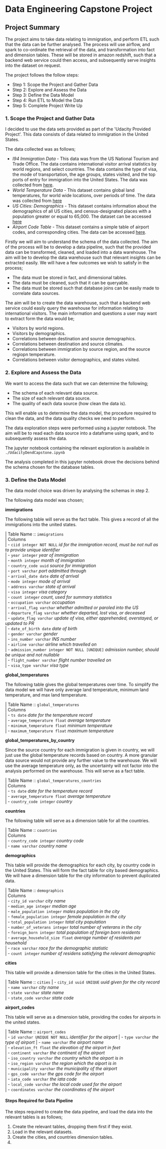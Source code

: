 # Data Engineering Capstone Project

## Project Summary

The project aims to take data relating to immigration, and perform ETL such that the data can be further analysed. The process will use airflow, and spark to co-ordinate the retrieval of the data, and transformation into fact and dimension tables. These will be stored in amazon redshift, such that a backend web service could then access, and subsequently serve insights into the dataset on request. 

The project follows the follow steps:
* Step 1: Scope the Project and Gather Data
* Step 2: Explore and Assess the Data
* Step 3: Define the Data Model
* Step 4: Run ETL to Model the Data
* Step 5: Complete Project Write Up

### 1. Scope the Project and Gather Data

I decided to use the data sets provided as part of the 'Udacity Provided Project'. This data consists of data related to immigration in the United States.

The data collected was as follows;

* *I94 Immigration Data* - This data was from the US National Tourism and Trade Office. The data contains international visitor arrival statistics by world regions, and select countries. The data contains the type of visa, the mode of transportation, the age groups, states visited, and the top ports of entry for immigration into the United States. The data was collected from [here](https://travel.trade.gov/research/reports/i94/historical/2016.html).
* *World Temperature Data* - This dataset contains global land temperatures, for world wide locations, over periods of time. The data was collected from [here](https://www.kaggle.com/berkeleyearth/climate-change-earth-surface-temperature-data)
* *US Cities: Demographics* - This dataset contains information about the demographics of all US cities, and census-designated places with a population greater or equal to 65,000. The dataset can be accessed [here](https://public.opendatasoft.com/explore/dataset/us-cities-demographics/export/)
* *Airport Code Table* - This dataset contains a simple table of airport codes, and corresponding cities. The data can be accessed [here](https://datahub.io/core/airport-codes#data).

Firstly we will aim to understand the schema of the data collected. The aim of the process will be to develop a data pipeline, such that the provided data can be transformed, cleaned, and loaded into a data warehouse. The aim will be to develop the data warehouse such that relevant insights can be extracted easily. We will have a few outcomes we wish to satisfy in the process;

* The data must be stored in fact, and dimensional tables.
* The data must be cleaned, such that it can be queryable. 
* The data must be stored such that database joins can be easily made to correlate data sources.

The aim will be to create the data warehouse, such that a backend web service could easily query the warehouse for information relating to international visitors. The main information and questions a user may want to extract form the data would be;

* Visitors by world regions.
* Visitors by demographics.
* Correlations between destination and source demographics.
* Correlations between destination and source climates.
* Correlations between immigration by source region, and the source regiopn temperature. 
* Correlations between visitor demographics, and states visited.

### 2. Explore and Assess the Data

We want to access the data such that we can determine the following;

* The schema of each relevant data source.
* The size of each relevant data source.
* The quality of each data source (how clean the data is).

This will enable us to determine the data model, the procedure required to clean the data, and the data quality checks we need to perform. 

The data exploration steps were performed using a jupyter notebook. The aim will be to read each data source into a dataframe using spark, and to subsequently assess the data. 

The jupyter notebook containing the relevant exploration is available in `./UdacityDendCapstone.ipynb`

The analysis completed in this jupyter notebook drove the decisions behind the schema chosen for the database tables.

### 3. Define the Data Model

The data model choice was driven by analysing the schemas in step 2. 

The following data model was chosen;

**immigrations**

The following table will serve as the fact table. This gives a record of all the immigrations into the united states.

| Table Name :: `immigrations`  
| Columns  
| - `ciid integer NOT NULL` _id for the immigration record, must be not null as to provide unique identifier_   
| - `year integer` _year of immigration_  
| - `month integer` _month of immigration_  
| - `country_code uuid` _source for immigration_  
| - `port varchar` _port addmitted through_  
| - `arrival_date date` _date of arrival_  
| - `mode integer` _mode of arrival_  
| - `address varchar` _state of arrival_  
| - `visa integer` _visa category_  
| - `count integer` _count, used for summary statistics_  
| - `occupation varchar` _occupation_  
| - `arrival_flag varchar` _whether admitted or paroled into the US_  
| - `departure_flag varchar` _whether departed, lost visa, or deceased_  
| - `update_flag varchar` _update of visa, either apprehended, overstayed, or updated to PR_  
| - `date_of_birth date` _date of birth_  
| - `gender varchar` _gender_  
| - `ins_number varchar` _INS number_  
| - `airline varchar` _airline which travelled on_  
| - `admission_number integer NOT NULL [UNIQUE]` _admission number, should be unique and not nullable_  
| - `flight_number varchar` _flight number travelled on_  
| - `visa_type varchar` _visa type_  

**global_temperatures**

The following table gives the global temperatures over time. To simplify the data model we will have only average land temperature, minimum land temperature, and max land temperature.

| Table Name :: `global_temperatures`   
| Columns    
| - `ts date` _date for the temperature record_    
| - `average_temperature float` _average temperature_  
| - `minimum_temperature float` _minimum temperature_  
| - `maximum_temperature float` _maximum temperature_  

**global_temperatures_by_country**

Since the source country for each immigration is given in country, we will just use the global temperature records based on country. A more granular data source would not provide any further value to the warehouse. We will use the average temperature only, as the uncertainty will not factor into the analysis performed on the warehouse. This will serve as a fact table.

| Table Name :: `global_temperatures_countries`  
| Columns  
| - `ts date` _date for the temperature record_  
| - `average_temperature float` _average temperature_  
| - `country_code integer` _country_  

**countries**

The following table will serve as a dimension table for all the countries. 

| Table Name :: `countries`  
| Columns  
| - `country_code integer` _country code_  
| - `name varchar` _country name_  

**demographics**

This table will provide the demographics for each city, by country code in the United States. This will form the fact table for city based demographics. We will have a dimension table for the city information to prevent duplicated data.

| Table Name :: `demographics`  
| Columns  
| - `city_id varchar` _city name_  
| - `median_age integer` _median age_  
| - `male_population integer` _males population in the city_  
| - `female_population integer` _female population in the city_  
| - `total_population integer` _total city population_  
| - `number_of_veterans integer` _total number of veterans in the city_  
| - `foreign_born integer` _total population of foreign born residents_  
| - `average_household_size float` _average number of residents per household_  
| - `race varchar` _race for the demographic statistic_  
| - `count integer` _number of residens satisfying the relevant demographic_  

**cities**

This table will provide a dimension table for the cities in the United States.

| Table Name :: `cities`
| - `city_id uuid UNIQUE` _uuid given for the city record_  
| - `name varchar` _city name_  
| - `state varchar` _state name_  
| - `state_code varchar` _state code_  

**airport_codes**

This table will serve as a dimension table, providing the codes for airports in the united states.

| Table Name :: `airport_codes`   
| - `id varchar UNIQUE NOT NULL` _identifier for the airport_
| - `type varchar` _the type of airport_
| - `name varchar` _the airport name_  
| - `elevation_ft float` _the elevation of the airport in feet_  
| - `continent varchar` _the continent of the airport_  
| - `iso_country varchar` _the country which the airport is in_  
| - `iso_region varchar` _the region which the aiport is in_  
| - `municipality varchar` _the municipality of the airport_  
| - `gps_code varchar` _the gps code for the airport_    
| - `iata_code varchar` _the iata code_  
| - `local_code varchar` _the local code used for the airport_  
| - `coordinates varchar` _the coordinates of the airport_  

#### Steps Required for Data Pipeline

The steps required to create the data pipeline, and load the data into the relevant tables is as follows;

1. Create the relevant tables, dropping them first if they exist.
2. Load in the relevant datasets.
3. Create the cities, and countries dimension tables.
4. 









